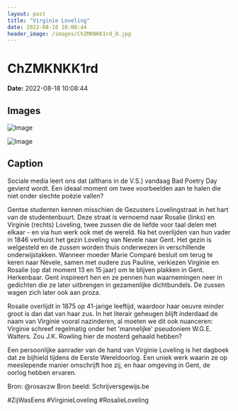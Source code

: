 ```yaml
---
layout: post
title: "Virginie Loveling"
date: 2022-08-18 10:08:44
header_image: /images/ChZMKNKK1rd_0.jpg
---
```


# ChZMKNKK1rd

**Date:** 2022-08-18 10:08:44

## Images

![Image](/zij.was.eens/images/ChZMKNKK1rd_0.jpg)

![Image](/zij.was.eens/images/ChZMKNKK1rd_1.jpg)

## Caption

Sociale media leert ons dat (althans in de V.S.) vandaag Bad Poetry Day gevierd wordt. Een ideaal moment om twee voorbeelden aan te halen die niet onder slechte poëzie vallen? 

Gentse studenten kennen misschien de Gezusters Lovelingstraat in het hart van de studentenbuurt. Deze straat is vernoemd naar Rosalie (links) en Virginie (rechts) Loveling, twee zussen die de liefde voor taal delen met elkaar - en via hun werk ook met de wereld. Na het overlijden van hun vader in 1846 verhuist het gezin Loveling van Nevele naar Gent. Het gezin is welgesteld en de zussen worden thuis onderwezen in verschillende onderwijstakken. Wanneer moeder Marie Comparé besluit om terug te keren naar Nevele, samen met oudere zus Pauline, verkiezen Virginie en Rosalie (op dat moment 13 en 15 jaar) om te blijven plakken in Gent. Herkenbaar. Gent inspireert hen en ze pennen hun waarnemingen neer in gedichten die ze later uitbrengen in gezamenlijke dichtbundels. De zussen wagen zich later ook aan proza. 

Rosalie overlijdt in 1875 op 41-jarige leeftijd, waardoor haar oeuvre minder groot is dan dat van haar zus. In het literair geheugen blijft inderdaad de naam van Virginie vooral nazinderen, al moeten we dit ook nuanceren: Virginie schreef regelmatig onder het 'mannelijke' pseudoniem W.G.E. Walters. Zou J.K. Rowling hier de mosterd gehaald hebben? 

Een persoonlijke aanrader van de hand van Virginie Loveling is het dagboek dat ze bijhield tijdens de Eerste Wereldoorlog. Een uniek werk waarin ze op meeslepende manier omschrijft hoe zij, en haar omgeving in Gent, de oorlog hebben ervaren. 

Bron: @rosavzw 
Bron beeld: Schrijversgewijs.be 

#ZijWasEens #VirginieLoveling #RosalieLoveling

